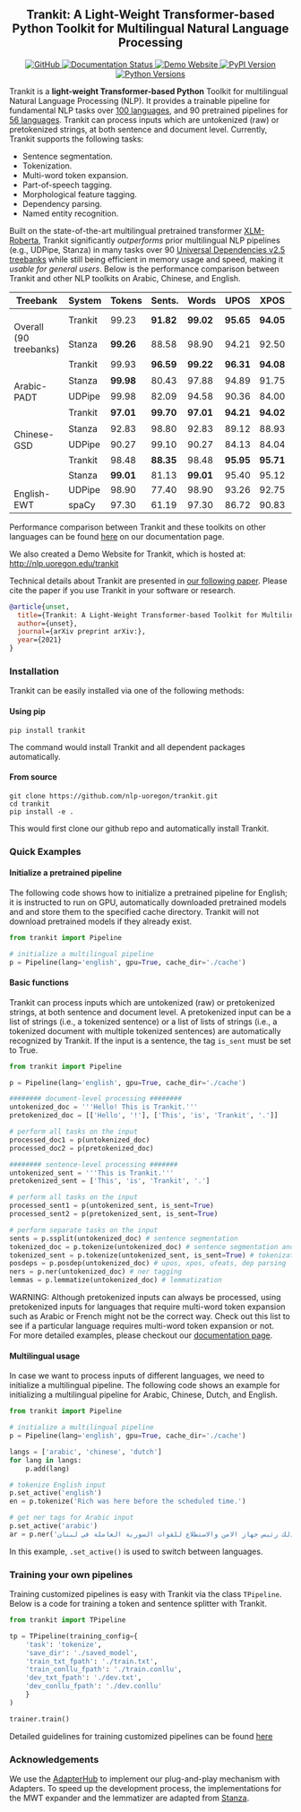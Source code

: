 <h2 align="center">Trankit: A Light-Weight Transformer-based Python Toolkit for Multilingual Natural Language Processing</h2>

<div align="center">
    <a href="https://github.com/nlp-uoregon/trankit/blob/master/LICENSE">
        <img alt="GitHub" src="https://img.shields.io/github/license/nlp-uoregon/trankit.svg?color=blue">
    </a>
    <a href='https://trankit.readthedocs.io/en/latest/?badge=latest'>
    <img src='https://readthedocs.org/projects/trankit/badge/?version=latest' alt='Documentation Status' />
    </a>
    <a href="http://nlp.uoregon.edu/trankit">
        <img alt="Demo Website" src="https://img.shields.io/website/http/trankit.readthedocs.io/en/latest/index.html.svg?down_color=red&down_message=offline&up_message=online">
    </a>
    <a href="https://pypi.org/project/trankit/">
        <img alt="PyPI Version" src="https://img.shields.io/pypi/v/trankit?color=blue">
    </a>
    <a href="https://pypi.org/project/trankit/">
        <img alt="Python Versions" src="https://img.shields.io/pypi/pyversions/trankit?colorB=blue">
    </a>
</div>

Trankit is a **light-weight Transformer-based Python** Toolkit for multilingual Natural Language Processing (NLP). It provides a trainable pipeline for fundamental NLP tasks over [100 languages](https://trankit.readthedocs.io/en/latest/pkgnames.html#trainable-languages), and 90 pretrained pipelines for [56 languages](https://trankit.readthedocs.io/en/latest/pkgnames.html#pretrained-languages-their-code-names). Trankit can process inputs which are untokenized (raw) or pretokenized strings, at
both sentence and document level. Currently, Trankit supports the following tasks:
- Sentence segmentation.
- Tokenization.
- Multi-word token expansion.
- Part-of-speech tagging.
- Morphological feature tagging.
- Dependency parsing.
- Named entity recognition.

Built on the state-of-the-art multilingual pretrained transformer [XLM-Roberta](https://arxiv.org/abs/1911.02116), Trankit significantly *outperforms* prior multilingual NLP pipelines (e.g., UDPipe, Stanza) in many tasks over 90 [Universal Dependencies v2.5 treebanks](https://lindat.mff.cuni.cz/repository/xmlui/handle/11234/1-3105) while still being efficient in memory usage and
speed, making it *usable for general users*. Below is the performance comparison between Trankit and other NLP toolkits on Arabic, Chinese, and English.

<table class="tg">
<thead>
  <tr>
    <th class="tg-0pky">Treebank</th>
    <th class="tg-0pky">System</th>
    <th class="tg-0pky">Tokens</th>
    <th class="tg-0pky">Sents.</th>
    <th class="tg-0pky">Words</th>
    <th class="tg-0pky">UPOS</th>
    <th class="tg-0pky">XPOS</th>
    <th class="tg-0pky">UFeats</th>
    <th class="tg-0pky">Lemmas</th>
    <th class="tg-0pky">UAS</th>
    <th class="tg-0pky">LAS</th>
  </tr>
</thead>
<tbody>
  <tr>
    <td class="tg-0pky" rowspan="2"><br>Overall (90 treebanks)</td>
    <td class="tg-0pky">Trankit</td>
    <td class="tg-c3ow">99.23</td>
    <td class="tg-7btt"><b>91.82</b></td>
    <td class="tg-7btt"><b>99.02</b></td>
    <td class="tg-7btt"><b>95.65</b></td>
    <td class="tg-7btt"><b>94.05</b></td>
    <td class="tg-7btt"><b>93.21</b></td>
    <td class="tg-7btt"><b>94.27</b></td>
    <td class="tg-7btt"><b>87.06</b></td>
    <td class="tg-7btt"><b>83.69</b></td>
  </tr>
  <tr>
    <td class="tg-0pky">Stanza</td>
    <td class="tg-7btt"><b>99.26</b></td>
    <td class="tg-c3ow">88.58</td>
    <td class="tg-c3ow">98.90</td>
    <td class="tg-c3ow">94.21</td>
    <td class="tg-c3ow">92.50</td>
    <td class="tg-c3ow">91.75</td>
    <td class="tg-c3ow">94.15</td>
    <td class="tg-c3ow">83.06</td>
    <td class="tg-c3ow">78.68</td>
  </tr>
  <tr>
    <td class="tg-0pky" rowspan="3"><br><br>Arabic-PADT<br></td>
    <td class="tg-0pky">Trankit</td>
    <td class="tg-c3ow">99.93</td>
    <td class="tg-7btt"><b>96.59</b></td>
    <td class="tg-7btt"><b>99.22</b></td>
    <td class="tg-7btt"><b>96.31</b></td>
    <td class="tg-7btt"><b>94.08</b></td>
    <td class="tg-7btt"><b>94.28</b></td>
    <td class="tg-7btt"><b>94.65</b></td>
    <td class="tg-7btt"><b>88.39</b></td>
    <td class="tg-7btt"><b>84.68</b></td>
  </tr>
  <tr>
    <td class="tg-0pky">Stanza</td>
    <td class="tg-7btt"><b>99.98</b></td>
    <td class="tg-c3ow">80.43</td>
    <td class="tg-c3ow">97.88</td>
    <td class="tg-c3ow">94.89</td>
    <td class="tg-c3ow">91.75</td>
    <td class="tg-c3ow">91.86</td>
    <td class="tg-c3ow">93.27</td>
    <td class="tg-c3ow">83.27</td>
    <td class="tg-c3ow">79.33</td>
  </tr>
  <tr>
    <td class="tg-0pky">UDPipe</td>
    <td class="tg-c3ow">99.98</td>
    <td class="tg-c3ow">82.09</td>
    <td class="tg-c3ow">94.58</td>
    <td class="tg-c3ow">90.36</td>
    <td class="tg-c3ow">84.00</td>
    <td class="tg-c3ow">84.16</td>
    <td class="tg-c3ow">88.46</td>
    <td class="tg-c3ow">72.67</td>
    <td class="tg-c3ow">68.14</td>
  </tr>
  <tr>
    <td class="tg-0pky" rowspan="3"><br><br>Chinese-GSD</td>
    <td class="tg-0pky">Trankit</td>
    <td class="tg-7btt"><b>97.01</b></td>
    <td class="tg-7btt"><b>99.70</b></td>
    <td class="tg-7btt"><b>97.01</b></td>
    <td class="tg-7btt"><b>94.21</b></td>
    <td class="tg-7btt"><b>94.02</b></td>
    <td class="tg-7btt"><b>96.59</b></td>
    <td class="tg-7btt"><b>97.01</b></td>
    <td class="tg-7btt"><b>85.19</b></td>
    <td class="tg-7btt"><b>82.54</b></td>
  </tr>
  <tr>
    <td class="tg-0pky">Stanza</td>
    <td class="tg-c3ow">92.83</td>
    <td class="tg-c3ow">98.80</td>
    <td class="tg-c3ow">92.83</td>
    <td class="tg-c3ow">89.12</td>
    <td class="tg-c3ow">88.93</td>
    <td class="tg-c3ow">92.11</td>
    <td class="tg-c3ow">92.83</td>
    <td class="tg-c3ow">72.88</td>
    <td class="tg-c3ow">69.82</td>
  </tr>
  <tr>
    <td class="tg-0pky">UDPipe</td>
    <td class="tg-c3ow">90.27</td>
    <td class="tg-c3ow">99.10</td>
    <td class="tg-c3ow">90.27</td>
    <td class="tg-c3ow">84.13</td>
    <td class="tg-c3ow">84.04</td>
    <td class="tg-c3ow">89.05</td>
    <td class="tg-c3ow">90.26</td>
    <td class="tg-c3ow">61.60</td>
    <td class="tg-c3ow">57.81</td>
  </tr>
  <tr>
    <td class="tg-0pky" rowspan="4"><br><br><br>English-EWT</td>
    <td class="tg-0pky">Trankit</td>
    <td class="tg-c3ow">98.48</td>
    <td class="tg-7btt"><b>88.35</b></td>
    <td class="tg-c3ow">98.48</td>
    <td class="tg-7btt"><b>95.95</b></td>
    <td class="tg-7btt"><b>95.71</b></td>
    <td class="tg-7btt"><b>96.26</b></td>
    <td class="tg-7btt">96.84</td>
    <td class="tg-7btt"><b>90.14</b></td>
    <td class="tg-7btt"><b>87.96</b></td>
  </tr>
  <tr>
    <td class="tg-0pky">Stanza</td>
    <td class="tg-7btt"><b>99.01</b></td>
    <td class="tg-c3ow">81.13</td>
    <td class="tg-7btt"><b>99.01</b></td>
    <td class="tg-c3ow">95.40</td>
    <td class="tg-c3ow">95.12</td>
    <td class="tg-c3ow">96.11</td>
    <td class="tg-c3ow"><b>97.21</b></td>
    <td class="tg-c3ow">86.22</td>
    <td class="tg-c3ow">83.59</td>
  </tr>
  <tr>
    <td class="tg-0pky">UDPipe</td>
    <td class="tg-c3ow">98.90</td>
    <td class="tg-c3ow">77.40</td>
    <td class="tg-c3ow">98.90</td>
    <td class="tg-c3ow">93.26</td>
    <td class="tg-c3ow">92.75</td>
    <td class="tg-c3ow">94.23</td>
    <td class="tg-c3ow">95.45</td>
    <td class="tg-c3ow">80.22</td>
    <td class="tg-c3ow">77.03</td>
  </tr>
  <tr>
    <td class="tg-0pky">spaCy</td>
    <td class="tg-c3ow">97.30</td>
    <td class="tg-c3ow">61.19</td>
    <td class="tg-c3ow">97.30</td>
    <td class="tg-c3ow">86.72</td>
    <td class="tg-c3ow">90.83</td>
    <td class="tg-c3ow">-</td>
    <td class="tg-c3ow">87.05</td>
    <td class="tg-c3ow">-</td>
    <td class="tg-c3ow">-</td>
  </tr>
</tbody>
</table>


Performance comparison between Trankit and these toolkits on other languages can be found [here](https://trankit.readthedocs.io/en/latest/performance.html#universal-dependencies-v2-5) on our documentation page.

We also created a Demo Website for Trankit, which is hosted at: http://nlp.uoregon.edu/trankit

Technical details about Trankit are presented in [our following paper](). Please cite the paper if you use Trankit in your software or research.

```bibtex
@article{unset,
  title={Trankit: A Light-Weight Transformer-based Toolkit for Multilingual Natural Language Processing},
  author={unset},
  journal={arXiv preprint arXiv:},
  year={2021}
}
```


### Installation
Trankit can be easily installed via one of the following methods:
#### Using pip
```
pip install trankit
```
The command would install Trankit and all dependent packages automatically.

#### From source
```
git clone https://github.com/nlp-uoregon/trankit.git
cd trankit
pip install -e .
```
This would first clone our github repo and automatically install Trankit.

### Quick Examples

#### Initialize a pretrained pipeline
The following code shows how to initialize a pretrained pipeline for English; it is instructed to run on GPU, automatically downloaded pretrained models and and store them to the specified cache directory. Trankit will not download pretrained models if they already exist.
```python
from trankit import Pipeline

# initialize a multilingual pipeline
p = Pipeline(lang='english', gpu=True, cache_dir='./cache')
```

#### Basic functions
Trankit can process inputs which are untokenized (raw) or pretokenized strings, at both sentence and document level. A pretokenized input can be a list of strings (i.e., a tokenized sentence) or a list of lists of strings (i.e., a tokenized document with multiple tokenized sentences) are automatically recognized by Trankit. If the input is a sentence, the tag `is_sent` must be set to True. 
```python
from trankit import Pipeline

p = Pipeline(lang='english', gpu=True, cache_dir='./cache')

######## document-level processing ########
untokenized_doc = '''Hello! This is Trankit.'''
pretokenized_doc = [['Hello', '!'], ['This', 'is', 'Trankit', '.']]

# perform all tasks on the input
processed_doc1 = p(untokenized_doc)
processed_doc2 = p(pretokenized_doc)

######## sentence-level processing ####### 
untokenized_sent = '''This is Trankit.'''
pretokenized_sent = ['This', 'is', 'Trankit', '.']

# perform all tasks on the input
processed_sent1 = p(untokenized_sent, is_sent=True)
processed_sent2 = p(pretokenized_sent, is_sent=True)

# perform separate tasks on the input
sents = p.ssplit(untokenized_doc) # sentence segmentation
tokenized_doc = p.tokenize(untokenized_doc) # sentence segmentation and tokenization
tokenized_sent = p.tokenize(untokenized_sent, is_sent=True) # tokenization only
posdeps = p.posdep(untokenized_doc) # upos, xpos, ufeats, dep parsing
ners = p.ner(untokenized_doc) # ner tagging
lemmas = p.lemmatize(untokenized_doc) # lemmatization
```
WARNING: Although pretokenized inputs can always be processed, using pretokenized inputs for languages that require multi-word token expansion such as Arabic or French might not be the correct way. Check out this list to see if a particular language requires multi-word token expansion or not.  
For more detailed examples, please checkout our [documentation page](https://trankit.readthedocs.io/en/latest/overview.html).

#### Multilingual usage
In case we want to process inputs of different languages, we need to initialize a multilingual pipeline. The following code shows an example for initializing a multilingual pipeline for Arabic, Chinese, Dutch, and English.
```python
from trankit import Pipeline

# initialize a multilingual pipeline
p = Pipeline(lang='english', gpu=True, cache_dir='./cache')

langs = ['arabic', 'chinese', 'dutch']
for lang in langs:
    p.add(lang)

# tokenize English input
p.set_active('english')
en = p.tokenize('Rich was here before the scheduled time.')

# get ner tags for Arabic input
p.set_active('arabic')
ar = p.ner('وكان كنعان قبل ذلك رئيس جهاز الامن والاستطلاع للقوات السورية العاملة في لبنان.')
```
In this example, `.set_active()` is used to switch between languages.

### Training your own pipelines
Training customized pipelines is easy with Trankit via the class `TPipeline`. Below is a code for training a token and sentence splitter with Trankit.
```python
from trankit import TPipeline

tp = TPipeline(training_config={
    'task': 'tokenize',
    'save_dir': './saved_model',
    'train_txt_fpath': './train.txt',
    'train_conllu_fpath': './train.conllu',
    'dev_txt_fpath': './dev.txt',
    'dev_conllu_fpath': './dev.conllu'
    }
)

trainer.train()
```
Detailed guidelines for training customized pipelines can be found [here](https://trankit.readthedocs.io/en/latest/training.html) 

### Acknowledgements
We use the [AdapterHub](https://github.com/Adapter-Hub/adapter-transformers) to implement our plug-and-play mechanism with Adapters. To speed up the development process, the implementations for the MWT expander and the lemmatizer are adapted from [Stanza](https://github.com/stanfordnlp/stanza).
